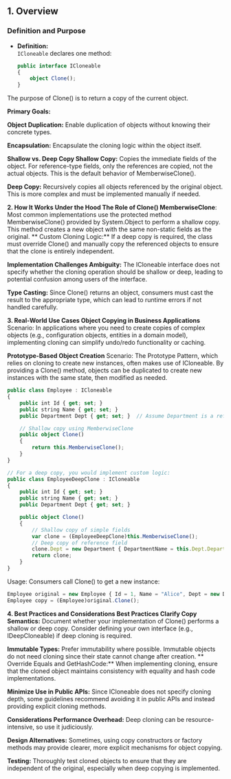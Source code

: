 ## 1. Overview

### Definition and Purpose
- **Definition:**  
  `ICloneable` declares one method:
  ```typescript
  public interface ICloneable
  {
      object Clone();
  }
  ```
The purpose of Clone() is to return a copy of the current object.

**Primary Goals:**

**Object Duplication:**
Enable duplication of objects without knowing their concrete types.

**Encapsulation:**
Encapsulate the cloning logic within the object itself.

**Shallow vs. Deep Copy
Shallow Copy:**
Copies the immediate fields of the object. For reference-type fields, only the references are copied, not the actual objects. This is the default behavior of MemberwiseClone().

**Deep Copy:**
Recursively copies all objects referenced by the original object. This is more complex and must be implemented manually if needed.

**2. How It Works Under the Hood
The Role of Clone()
MemberwiseClone**:
Most common implementations use the protected method MemberwiseClone() provided by System.Object to perform a shallow copy. This method creates a new object with the same non-static fields as the original.
**
Custom Cloning Logic:**
If a deep copy is required, the class must override Clone() and manually copy the referenced objects to ensure that the clone is entirely independent.

**Implementation Challenges
Ambiguity:**
The ICloneable interface does not specify whether the cloning operation should be shallow or deep, leading to potential confusion among users of the interface.

**Type Casting:**
Since Clone() returns an object, consumers must cast the result to the appropriate type, which can lead to runtime errors if not handled carefully.

**3. Real-World Use Cases
Object Copying in Business Applications**
Scenario:
In applications where you need to create copies of complex objects (e.g., configuration objects, entities in a domain model), implementing cloning can simplify undo/redo functionality or caching.

**Prototype-Based Object Creation**
Scenario:
The Prototype Pattern, which relies on cloning to create new instances, often makes use of ICloneable. By providing a Clone() method, objects can be duplicated to create new instances with the same state, then modified as needed.

```typescript
public class Employee : ICloneable
{
    public int Id { get; set; }
    public string Name { get; set; }
    public Department Dept { get; set; }  // Assume Department is a reference type

    // Shallow copy using MemberwiseClone
    public object Clone()
    {
        return this.MemberwiseClone();
    }
}

// For a deep copy, you would implement custom logic:
public class EmployeeDeepClone : ICloneable
{
    public int Id { get; set; }
    public string Name { get; set; }
    public Department Dept { get; set; }

    public object Clone()
    {
        // Shallow copy of simple fields
        var clone = (EmployeeDeepClone)this.MemberwiseClone();
        // Deep copy of reference field
        clone.Dept = new Department { DepartmentName = this.Dept.DepartmentName };
        return clone;
    }
}
```

Usage:
Consumers call Clone() to get a new instance:

```typescript
Employee original = new Employee { Id = 1, Name = "Alice", Dept = new Department { DepartmentName = "HR" } };
Employee copy = (Employee)original.Clone();
```

**4. Best Practices and Considerations
Best Practices
Clarify Copy Semantics:**
Document whether your implementation of Clone() performs a shallow or deep copy. Consider defining your own interface (e.g., IDeepCloneable<T>) if deep cloning is required.

**Immutable Types:**
Prefer immutability where possible. Immutable objects do not need cloning since their state cannot change after creation.
**
Override Equals and GetHashCode:**
When implementing cloning, ensure that the cloned object maintains consistency with equality and hash code implementations.

**Minimize Use in Public APIs:**
Since ICloneable does not specify cloning depth, some guidelines recommend avoiding it in public APIs and instead providing explicit cloning methods.

**Considerations
Performance Overhead:**
Deep cloning can be resource-intensive, so use it judiciously.

**Design Alternatives:**
Sometimes, using copy constructors or factory methods may provide clearer, more explicit mechanisms for object copying.

**Testing:**
Thoroughly test cloned objects to ensure that they are independent of the original, especially when deep copying is implemented.